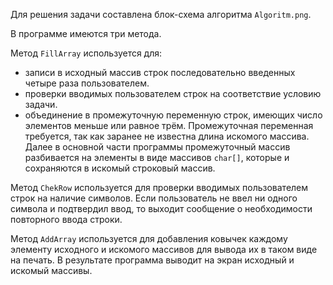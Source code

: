 Для решения задачи составлена блок-схема алгоритма `Algoritm.png`.

В программе имеются три метода.

Метод `FillArray` используется для:
* записи в исходный массив строк последовательно введенных четыре раза пользователем.
* проверки вводимых пользователем строк на соответствие условию задачи.
* объединение в промежуточную переменную строк, имеющих число элементов меньше или равное трём.
Промежуточная переменная требуется, так как заранее не известна длина искомого массива.
Далее в основной части программы промежуточный массив разбивается на элементы в виде массивов `char[]`, которые и сохраняются в искомый строковый массив.

Метод `ChekRow` используется для проверки вводимых пользователем строк на наличие символов.
Если пользователь не ввел ни одного символа и подтвердил ввод, то выходит сообщение о необходимости повторного ввода строки.

Метод `AddArray` используется для добавления ковычек каждому элементу исходного и искомого массивов для вывода их в таком виде на печать.
В результате программа выводит на экран исходный и искомый массивы.
